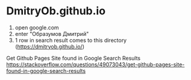# DmitryOb.github.io

1. open google.com
2. enter "Образумов Дмитрий"
3. 1 row in search result comes to this directory (https://dmitryob.github.io/)


Get Github Pages Site found in Google Search Results
https://stackoverflow.com/questions/49073043/get-github-pages-site-found-in-google-search-results
